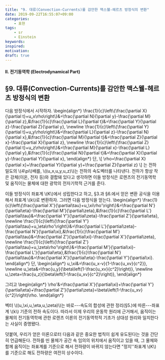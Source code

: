 ```yaml
---
title: "9. 대류(Convection-Currents)를 감안한 맥스웰-헤르츠 방정식의 변환"
date: 2019-09-22T16:55:07+09:00
categories:
    - 표현
tags:
    - sr
    - Einstein
keywords:
inspired:
motivation:
draft: true
---
```


#### II. 전기동역학 (Electrodynamical Part)

## &sect;9. 대류(Convection-Currents)를 감안한 맥스웰-헤르츠 방정식의 변환



다음 방정식에서 시작하자.
\begin{align\*}
\frac{1}{c}\left\\{\frac{\partial X}{\partial t}+u\_x\rho\right\\}&=\frac{\partial N}{\partial y}-\frac{\partial M}{\partial z},&\frac{1}{c}\frac{\partial L}{\partial t}&=\frac{\partial Y}{\partial z}-\frac{\partial Z}{\partial y},
\newline
\frac{1}{c}\left\\{\frac{\partial Y}{\partial t}+u\_y\rho\right\\}&=\frac{\partial L}{\partial z}-\frac{\partial N}{\partial x},&\frac{1}{c}\frac{\partial M}{\partial t}&=\frac{\partial Z}{\partial x}-\frac{\partial X}{\partial z},
\newline
\frac{1}{c}\left\\{\frac{\partial Z}{\partial t}+u\_z\rho\right\\}&=\frac{\partial M}{\partial x}-\frac{\partial L}{\partial y},&\frac{1}{c}\frac{\partial N}{\partial t}&=\frac{\partial X}{\partial y}-\frac{\partial Y}{\partial x},
\end{align\*}
단,
\\[
\rho=\frac{\partial X}{\partial x}+\frac{\partial Y}{\partial y}+\frac{\partial Z}{\partial z}
\\]
는 전하밀도의 \\(4\pi\\)배를,
\\((u\_x,u\_y,u\_z)\\)는 전하의 속도벡터를 나타낸다.
전하가 항상 작은 강체(이온, 전자 등)와 결합돼 있다고 생각하면 이들 방정식은 로렌츠의 전기동역학 및 움직이는 물체에 대한 광학의 전자기학적 근거를 준다.

이들 방정식이 좌표계 \\(K\\)에서 성립한다고 하고,
&sect;3.과 &sect;6.에서 얻은 변환 공식을 이용해서 좌표계 \\(k\\)로 변환하자.
그러면 다음 방정식을 얻는다.
\begin{align\*}
\frac{1}{c}\left\\{\frac{\partial X'}{\partial\tau}+u\_\xi\rho'\right\\}&=\frac{\partial N'}{\partial\eta}-\frac{\partial M'}{\partial\zeta},&\frac{1}{c}\frac{\partial L'}{\partial\tau}&=\frac{\partial Y'}{\partial\zeta}-\frac{\partial Z'}{\partial\eta},
\newline
\frac{1}{c}\left\\{\frac{\partial Y'}{\partial\tau}+u\_\eta\rho'\right\\}&=\frac{\partial L'}{\partial\zeta}-\frac{\partial N'}{\partial\xi},&\frac{1}{c}\frac{\partial M'}{\partial\tau}&=\frac{\partial Z'}{\partial\xi}-\frac{\partial X'}{\partial\zeta},
\newline
\frac{1}{c}\left\\{\frac{\partial Z'}{\partial\tau}+u\_\zeta\rho'\right\\}&=\frac{\partial M'}{\partial\xi}-\frac{\partial L'}{\partial\eta},&\frac{1}{c}\frac{\partial N'}{\partial\tau}&=\frac{\partial X'}{\partial\eta}-\frac{\partial Y'}{\partial\xi}.
\end{align\*}
단,
\begin{align\*}
u\_\xi&=\frac{u\_x-v}{1-\frac{u\_xv}{c^2}},
\newline
u\_\eta&=\frac{u\_y}{\beta\left(1-\frac{u\_xv}{c^2}\right)},
\newline
u\_\zeta=\frac{u\_z}{\beta\left(1-\frac{u\_xv}{c^2}\right)},
\end{align\*}









그리고
\begin{align\*}
\rho'&=\frac{\partial X'}{\partial\xi}+\frac{\partial Y'}{\partial\eta}+\frac{\partial Z'}{\partial\zeta}=\beta\left(1-\frac{u\_xv}{c^2}\right)\rho.
\end{align\*}

벡터 \\((u\_\xi,u\_\eta,u\_\zeta)\\)는 바로---속도의 합성에 관한 정리(&sect;5.)에 따른---좌표계 \\(k\\) 기준의 전하 속도이다.
따라서 이제 우리의 운동학 원리에 근거해서, 움직이는 물체의 전기동역학에 관한 로렌츠 이론의 전기동역학적 기초가 상대성 원리와 일치한다는 사실이 증명됐다.

덧붙여, 우리가 얻은 이론으로터 다음과 같은 중요한 법칙이 쉽게 유도된다는 것을 간단히 언급해둔다.
전하를 띤 물체가 공간 속 임의의 위치에서 움직이고 있을 때, 그 물체와 함께 움직이는 좌표계를 기준으로 해서 전하량이 바뀌지 않는다면 "정지''좌표계 \\(K\\)를 기준으로 해도 전하량은 여전히 상수이다.

